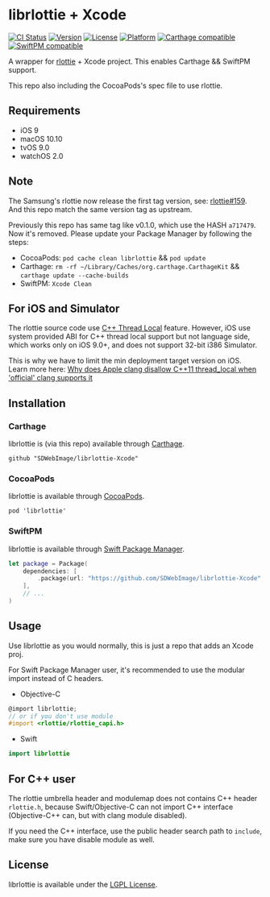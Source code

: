 # librlottie + Xcode

[![CI Status](http://img.shields.io/travis/SDWebImage/librlottie-Xcode.svg?style=flat)](https://travis-ci.org/SDWebImage/librlottie-Xcode)
[![Version](https://img.shields.io/cocoapods/v/librlottie.svg?style=flat)](http://cocoapods.org/pods/librlottie)
[![License](https://img.shields.io/cocoapods/l/librlottie.svg?style=flat)](http://cocoapods.org/pods/librlottie)
[![Platform](https://img.shields.io/cocoapods/p/librlottie.svg?style=flat)](http://cocoapods.org/pods/librlottie)
[![Carthage compatible](https://img.shields.io/badge/Carthage-compatible-4BC51D.svg?style=flat)](https://github.com/SDWebImage/librlottie-Xcode)
[![SwiftPM compatible](https://img.shields.io/badge/SwiftPM-compatible-brightgreen.svg)](https://swift.org/package-manager/)

A wrapper for [rlottie](https://github.com/Samsung/rlottie) + Xcode project.
This enables Carthage && SwiftPM support.

This repo also including the CocoaPods's spec file to use rlottie.

## Requirements

+ iOS 9
+ macOS 10.10
+ tvOS 9.0
+ watchOS 2.0

## Note

The Samsung's rlottie now release the first tag version, see: [rlottie#159](https://github.com/Samsung/rlottie/issues/159). And this repo match the same version tag as upstream.

Previously this repo has same tag like v0.1.0, which use the HASH `a717479`. Now it's removed. Please update your Package Manager by following the steps:

+ CocoaPods: `pod cache clean librlottie` && `pod update`
+ Carthage: `rm -rf ~/Library/Caches/org.carthage.CarthageKit` && `carthage update --cache-builds`
+ SwiftPM: `Xcode Clean`

## For iOS and Simulator

The rlottie source code use [C++ Thread Local](https://cppreference.com/w/cpp/keyword/thread_local) feature. However, iOS use system provided ABI for C++ thread local support but not language side, which works only on iOS 9.0+, and does not support 32-bit i386 Simulator.

This is why we have to limit the min deployment target version on iOS. Learn more here: [Why does Apple clang disallow C++11 thread_local when 'official' clang supports it](https://stackoverflow.com/questions/28094794/why-does-apple-clang-disallow-c11-thread-local-when-official-clang-supports)

## Installation

### Carthage

librlottie is (via this repo) available through [Carthage](https://github.com/Carthage/Carthage).

```
github "SDWebImage/librlottie-Xcode"
```

### CocoaPods

librlottie is available through [CocoaPods](https://github.com/CocoaPods/CocoaPods).

```
pod 'librlottie'
```

### SwiftPM

librlottie is available through [Swift Package Manager](https://img.shields.io/badge/SwiftPM-compatible-brightgreen.svg).

```swift
let package = Package(
    dependencies: [
        .package(url: "https://github.com/SDWebImage/librlottie-Xcode", from: "0.2.0")
    ],
    // ...
)
```

## Usage

Use librlottie as you would normally, this is just a repo that adds an Xcode proj.

For Swift Package Manager user, it's recommended to use the modular import instead of C headers.

+ Objective-C

```objective-c
@import librlottie;
// or if you don't use module
#import <rlottie/rlottie_capi.h>
```

+ Swift

```swift
import librlottie
```

## For C++ user

The rlottie umbrella header and modulemap does not contains C++ header `rlottie.h`, because Swift/Objective-C can not import C++ interface (Objective-C++ can, but with clang module disabled).

If you need the C++ interface, use the public header search path to `include`, make sure you have disable module as well.

## License

librlottie is available under the [LGPL License](https://github.com/Samsung/rlottie/blob/master/COPYING).


